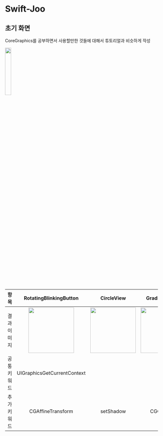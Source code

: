 # Swift-Joo

## 초기 화면
CoreGraphics를 공부하면서 사용할만한 것들에 대해서 튜토리얼과 비슷하게 작성

<img width="20%" src="https://user-images.githubusercontent.com/79438622/235364305-ae8e4e8f-5457-409c-8ff6-9c9fbc445b2b.png">

|항목|RotatingBlinkingButton|CircleView|GradientsView|GraphTouchEventView|GaugeView|
|:---:|:---:|:---:|:---:|:---:|:---:|
|결과 이미지|<img width="150" src="https://user-images.githubusercontent.com/79438622/235178298-eebbba65-af29-4d4f-a84c-b4ec64d9552e.gif">|<img width="150" src="https://user-images.githubusercontent.com/79438622/235178475-3beaa570-40ff-4f70-b9cd-136368a908d6.png">|<img width="150" src="https://user-images.githubusercontent.com/79438622/235178531-307b8aca-9f8b-4eab-8dce-38de530bf21f.png">|<img width="150" src="https://user-images.githubusercontent.com/79438622/235178563-e3e8f926-c35f-467a-8664-660762e70da5.gif">|<img width="150" src="https://user-images.githubusercontent.com/79438622/235364357-eafa6b18-1ddc-4cbb-9a54-3deb5383c584.gif">|
|공통 키워드|UIGraphicsGetCurrentContext|||||
|추가 키워드|CGAffineTransform|setShadow|CGGradient|UIBezierPath</p>touchesBegan|UIBezierPath|
